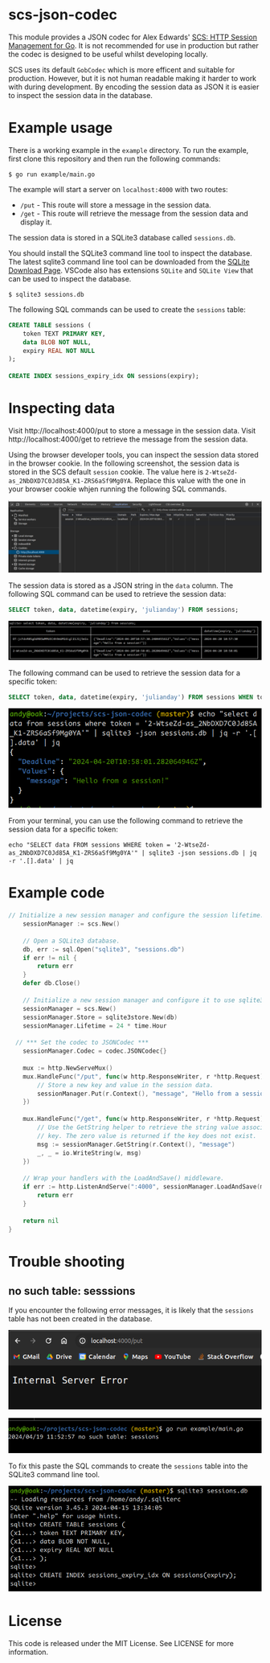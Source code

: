 # scs-json-codec

This module provides a JSON codec for Alex Edwards' [SCS: HTTP Session Management for Go](https://github.com/alexedwards/scs/). It is not recommended for use in production but rather the codec is designed to be useful whilst developing locally.

SCS uses its default `GobCodec` which is more efficent and suitable for production. However, but it is not human readable making it harder to work with during development. By encoding the session data as JSON it is easier to inspect the session data in the database.

# Example usage

There is a working example in the `example` directory. To run the example, first clone this repository and then run the following commands:

```shell
$ go run example/main.go
```

The example will start a server on `localhost:4000` with two routes:

- `/put` - This route will store a message in the session data.
- `/get` - This route will retrieve the message from the session data and display it.

The session data is stored in a SQLite3 database called `sessions.db`.

You should install the SQLite3 command line tool to inspect the database. The latest sqlite3 command line tool can be downloaded from the [SQLite Download Page](https://www.sqlite.org/download.html). VSCode also has extensions `SQLite` and `SQLite View` that can be used to inspect the database.

```shell
$ sqlite3 sessions.db

```

The following SQL commands can be used to create the `sessions` table:

```sql
CREATE TABLE sessions (
	token TEXT PRIMARY KEY,
	data BLOB NOT NULL,
	expiry REAL NOT NULL
);

CREATE INDEX sessions_expiry_idx ON sessions(expiry);
```

# Inspecting data

Visit http://localhost:4000/put to store a message in the session data. Visit http://localhost:4000/get to retrieve the message from the session data.

Using the browser developer tools, you can inspect the session data stored in the browser cookie. In the following screenshot, the session data is stored in the SCS default `session` cookie. The value here is `2-WtseZd-as_2NbDXD7C0Jd85A_K1-ZRS6aSf9Mg0YA`. Replace this value with the one in your browser cookie whjen running the following SQL commands.

![inspecting browser cookies](docs/screenshots/browser-cookie.png)


The session data is stored as a JSON string in the `data` column. The following SQL command can be used to retrieve the session data:

```sql
SELECT token, data, datetime(expiry, 'julianday') FROM sessions;
```

![inspecting sqlite3 data](docs/screenshots/sqlite3-inspect-data.png)

The following command can be used to retrieve the session data for a specific token:

```sql
SELECT token, data, datetime(expiry, 'julianday') FROM sessions WHEN token = '<token>';
```

![jq example](docs/screenshots/jq1.png)


From your terminal, you can use the following command to retrieve the session data for a specific token:

```shell
echo "SELECT data FROM sessions WHERE token = '2-WtseZd-as_2NbDXD7C0Jd85A_K1-ZRS6aSf9Mg0YA'" | sqlite3 -json sessions.db | jq -r '.[].data' | jq
```

# Example code

```go
// Initialize a new session manager and configure the session lifetime.
	sessionManager := scs.New()

	// Open a SQLite3 database.
	db, err := sql.Open("sqlite3", "sessions.db")
	if err != nil {
		return err
	}
	defer db.Close()

	// Initialize a new session manager and configure it to use sqlite3store as the session store.
	sessionManager = scs.New()
	sessionManager.Store = sqlite3store.New(db)
	sessionManager.Lifetime = 24 * time.Hour

  // *** Set the codec to JSONCodec ***
	sessionManager.Codec = codec.JSONCodec{}

	mux := http.NewServeMux()
	mux.HandleFunc("/put", func(w http.ResponseWriter, r *http.Request) {
		// Store a new key and value in the session data.
		sessionManager.Put(r.Context(), "message", "Hello from a session!")
	})

	mux.HandleFunc("/get", func(w http.ResponseWriter, r *http.Request) {
		// Use the GetString helper to retrieve the string value associated with a
		// key. The zero value is returned if the key does not exist.
		msg := sessionManager.GetString(r.Context(), "message")
		_, _ = io.WriteString(w, msg)
	})

	// Wrap your handlers with the LoadAndSave() middleware.
	if err := http.ListenAndServe(":4000", sessionManager.LoadAndSave(mux)); err != nil {
		return err
	}

	return nil
}
```


# Trouble shooting

## no such table: sesssions

If you encounter the following error messages, it is likely that the `sessions` table has not been created in the database.

![](docs/screenshots/internal-server-error.png)

![](docs/screenshots/server-error-no-such-table.png)

To fix this paste the SQL commands to create the `sessions` table into the SQLite3 command line tool.

![](docs/screenshots/sqlite3-copy-paste.png)


# License

This code is released under the MIT License. See LICENSE for more information.
```
